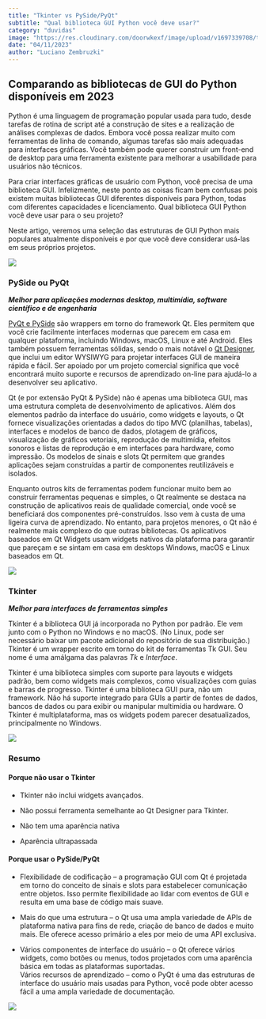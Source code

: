 ```yaml
---
title: "Tkinter vs PySide/PyQt"
subtitle: "Qual biblioteca GUI Python você deve usar?"
category: "duvidas"
image: "https://res.cloudinary.com/doorwkexf/image/upload/v1697339708/tkinter-vs-pyside_uuveiq.png"
date: "04/11/2023"
author: "Luciano Zembruzki"
---
```


## Comparando as bibliotecas de GUI do Python disponíveis em 2023

Python é uma linguagem de programação popular usada para tudo, desde tarefas de rotina de script até a construção de sites e a realização de análises complexas de dados. Embora você possa realizar muito com ferramentas de linha de comando, algumas tarefas são mais adequadas para interfaces gráficas. Você também pode querer construir um front-end de desktop para uma ferramenta existente para melhorar a usabilidade para usuários não técnicos.

Para criar interfaces gráficas de usuário com Python, você precisa de uma biblioteca GUI. Infelizmente, neste ponto as coisas ficam bem confusas pois existem muitas bibliotecas GUI diferentes disponíveis para Python, todas com diferentes capacidades e licenciamento. Qual biblioteca GUI Python você deve usar para o seu projeto?

Neste artigo, veremos uma seleção das estruturas de GUI Python mais populares atualmente disponíveis e por que você deve considerar usá-las em seus próprios projetos.

[![](https://pythonsimplificado.com.br/wp-content/uploads/2022/03/banner-conheca-1024x576.png)](https://pythonsimplificado.com.br/curso-criando-aplicacoes-com-qtdesigner-e-pyside6/)

### PySide ou PyQt

**_Melhor para aplicações modernas desktop, multimídia, software científico e de engenharia_**

[PyQt e PySide](https://pythonsimplificado.com.br/2022/03/28/pyqt6-vs-pyside6/) são wrappers em torno do framework Qt. Eles permitem que você crie facilmente interfaces modernas que parecem em casa em qualquer plataforma, incluindo Windows, macOS, Linux e até Android. Eles também possuem ferramentas sólidas, sendo o mais notável o [Qt Designer](https://pythonsimplificado.com.br/2022/03/31/qt-designer/), que inclui um editor WYSIWYG para projetar interfaces GUI de maneira rápida e fácil. Ser apoiado por um projeto comercial significa que você encontrará muito suporte e recursos de aprendizado on-line para ajudá-lo a desenvolver seu aplicativo.

Qt (e por extensão PyQt & PySide) não é apenas uma biblioteca GUI, mas uma estrutura completa de desenvolvimento de aplicativos. Além dos elementos padrão da interface do usuário, como widgets e layouts, o Qt fornece visualizações orientadas a dados do tipo MVC (planilhas, tabelas), interfaces e modelos de banco de dados, plotagem de gráficos, visualização de gráficos vetoriais, reprodução de multimídia, efeitos sonoros e listas de reprodução e em interfaces para hardware, como impressão. Os modelos de sinais e slots Qt permitem que grandes aplicações sejam construídas a partir de componentes reutilizáveis ​​e isolados.

Enquanto outros kits de ferramentas podem funcionar muito bem ao construir ferramentas pequenas e simples, o Qt realmente se destaca na construção de aplicativos reais de qualidade comercial, onde você se beneficiará dos componentes pré-construídos. Isso vem à custa de uma ligeira curva de aprendizado. No entanto, para projetos menores, o Qt não é realmente mais complexo do que outras bibliotecas. Os aplicativos baseados em Qt Widgets usam widgets nativos da plataforma para garantir que pareçam e se sintam em casa em desktops Windows, macOS e Linux baseados em Qt.

![](https://pythonsimplificado.com.br/wp-content/uploads/2022/04/screen.png)

### Tkinter

**_Melhor para interfaces de ferramentas simples_**

Tkinter é a biblioteca GUI já incorporada no Python por padrão. Ele vem junto com o Python no Windows e no macOS. (No Linux, pode ser necessário baixar um pacote adicional do repositório de sua distribuição.) Tkinter é um wrapper escrito em torno do kit de ferramentas Tk GUI. Seu nome é uma amálgama das palavras _Tk_ e _Interface_.

Tkinter é uma biblioteca simples com suporte para layouts e widgets padrão, bem como widgets mais complexos, como visualizações com guias e barras de progresso. Tkinter é uma biblioteca GUI pura, não um framework. Não há suporte integrado para GUIs a partir de fontes de dados, bancos de dados ou para exibir ou manipular multimídia ou hardware. O Tkinter é multiplataforma, mas os widgets podem parecer desatualizados, principalmente no Windows.

![](https://pythonsimplificado.com.br/wp-content/uploads/2022/09/Python-tkinter-registration-multi.png)

### Resumo

#### Porque não usar o Tkinter

- Tkinter não inclui widgets avançados.

- Não possui ferramenta semelhante ao Qt Designer para Tkinter.

- Não tem uma aparência nativa

- Aparência ultrapassada

#### Porque usar o PySide/PyQt

- Flexibilidade de codificação – a programação GUI com Qt é projetada em torno do conceito de sinais e slots para estabelecer comunicação entre objetos. Isso permite flexibilidade ao lidar com eventos de GUI e resulta em uma base de código mais suave.

- Mais do que uma estrutura – o Qt usa uma ampla variedade de APIs de plataforma nativa para fins de rede, criação de banco de dados e muito mais. Ele oferece acesso primário a eles por meio de uma API exclusiva.

- Vários componentes de interface do usuário – o Qt oferece vários widgets, como botões ou menus, todos projetados com uma aparência básica em todas as plataformas suportadas.  
   Vários recursos de aprendizado – como o PyQt é uma das estruturas de interface do usuário mais usadas para Python, você pode obter acesso fácil a uma ampla variedade de documentação.

[![](https://pythonsimplificado.com.br/wp-content/uploads/2022/03/banner-conheca-1024x576.png)](https://pythonsimplificado.com.br/curso-criando-aplicacoes-com-qtdesigner-e-pyside6/)
